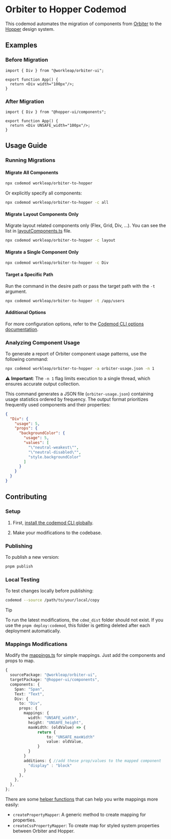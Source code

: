 # Orbiter to Hopper Codemod

This codemod automates the migration of components from [Orbiter](https://github.com/workleap/wl-orbiter) to the [Hopper](https://github.com/workleap/wl-hopper) design system.

## Examples

### Before Migration

```tsx
import { Div } from "@workleap/orbiter-ui";

export function App() {
  return <Div width="100px"/>;
}
```

### After Migration

```tsx
import { Div } from "@hopper-ui/components";

export function App() {
  return <Div UNSAFE_width="100px"/>;
}
```

## Usage Guide

### Running Migrations

#### Migrate All Components

```bash
npx codemod workleap/orbiter-to-hopper
```

Or explicitly specify all components:

```bash
npx codemod workleap/orbiter-to-hopper -c all
```

#### Migrate Layout Components Only

Migrate layout related components only (Flex, Grid, Div, ...). You can see the list in [layoutComponents.ts](/src/utils/layoutComponents.ts) file.

```bash
npx codemod workleap/orbiter-to-hopper -c layout
```

#### Migrate a Single Component Only

```bash
npx codemod workleap/orbiter-to-hopper -c Div
```

#### Target a Specific Path

Run the command in the desire path or pass the target path with the `-t` argument.

```bash
npx codemod workleap/orbiter-to-hopper -t /app/users
```

#### Additional Options

For more configuration options, refer to the [Codemod CLI options documentation](https://docs.codemod.com/deploying-codemods/cli#options).

### Analyzing Component Usage

To generate a report of Orbiter component usage patterns, use the following command:

```bash
npx codemod workleap/orbiter-to-hopper -a orbiter-usage.json -n 1
```

⚠️ **Important**: The `-n 1` flag limits execution to a single thread, which ensures accurate output collection.

This command generates a JSON file (`orbiter-usage.json`) containing usage statistics ordered by frequency. The output format prioritizes frequently used components and their properties:

```json
{
  "Div": {
    "usage": 5,
    "props": {
      "backgroundColor": {
        "usage": 5,
        "values": [
          "\"neutral-weakest\"",
          "\"neutral-disabled\"",
          "style.backgroundColor"
        ]
      }
    }
  }
}
```

## Contributing

### Setup

1. First, [install the codemod CLI globally](https://docs.codemod.com/deploying-codemods/cli#installation).

2. Make your modifications to the codebase.

### Publishing

To publish a new version:

```bash
pnpm publish
```

### Local Testing

To test changes locally before publishing:

```bash
codemod --source /path/to/your/local/copy
```

> [!TIP]
> To run the latest modifications, the `cdmd_dist` folder should not exist. If you use the `pnpm deploy:codemod`, this folder is getting deleted after each deployment automatically.

### Mappings Modifications

Modify the [mappings.ts](/src/mappings/mappings.ts) for simple mappings. Just add the components and props to map.

```ts
{
  sourcePackage: "@workleap/orbiter-ui",
  targetPackage: "@hopper-ui/components",
  components: {
    Span: "Span",
    Text: "Text",    
    Div: {
      to: "Div",
      props: {
        mappings: {
          width: "UNSAFE_width",
          height: "UNSAFE_height",
          maxWidth: (oldValue) => {
              return {
                  to: "UNSAFE_maxWidth"
                  value: oldValue,
              }
          }
        }
        additions: { //add these prop/values to the mapped component
          "display" : "block"
        }
      },
    },
  },
};
```

There are some [helper functions](/src/mappings/helpers.ts) that can help you write mappings more easily:

- `createPropertyMapper`: A generic method to create mapping for properties.
- `createCssPropertyMapper`: To create map for styled system properties between Orbiter and Hopper.
